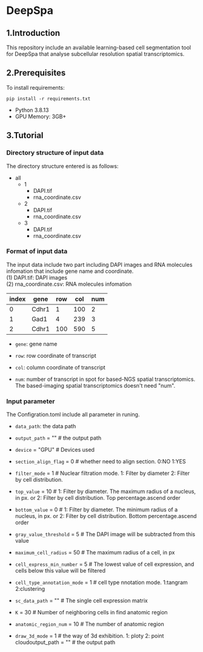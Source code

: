 # DeepSpa
## 1.Introduction
This repository include an available learning-based cell segmentation tool for DeepSpa that analyse subcellular resolution spatial transcriptomics.
## 2.Prerequisites
To install requirements:  
```
pip install -r requirements.txt
```  
- Python 3.8.13  
- GPU Memory: 3GB+  
## 3.Tutorial
### Directory structure of input data
The directory structure entered is as follows:  

- all
  - 1 
    - DAPI.tif 
    - rna_coordinate.csv
  - 2 
    - DAPI.tif 
    - rna_coordinate.csv
  - 3
    - DAPI.tif 
    - rna_coordinate.csv


### Format of input data
The input data include two part including DAPI images and RNA molecules infomation that include gene name and coordinate.  
(1) DAPI.tif: DAPI images  
(2) rna_coordinate.csv: RNA molecules infomation   
<div align="center">
  
| index | gene | row | col | num |
| ------- | ------- | ------- | ------- | ------- |
| 0 | Cdhr1 | 1 | 100 | 2 |
| 1 | Gad1 | 4 | 239 | 3 |
| 2 | Cdhr1 | 100 | 590 | 5 |

</div>

- `gene`: gene name
  
- `row`: row coordinate of transcript
  
- `col`: column coordinate of transcript
  
- `num`: number of transcript in spot for based-NGS spatial transcriptomics. The based-imaging spatial transcriptomics doesn't need "num".  

### Input parameter
The Configration.toml include all parameter in runing.
- `data_path`: the data path

- `output_path` = "" # the output path

- `device` = "GPU" # Devices used

- `section_align_flag` = 0 # whether need to align section. 0:NO 1:YES

- `filter_mode` = 1   # Nuclear filtration mode. 1: Filter by diameter 2: Filter by cell distribution.

- `top_value` = 10  # 1: Filter by diameter. The maximum radius of a nucleus, in px. or  2: Filter by cell distribution. Top percentage.ascend order

- `bottom_value` = 0  #  1: Filter by diameter. The minimum radius of a nucleus, in px. or 2: Filter by cell distribution. Bottom percentage.ascend order

- `gray_value_threshold` = 5  # The DAPI image will be subtracted from this value

- `maximum_cell_radius` = 50  # The maximum radius of a cell, in px

- `cell_express_min_number` = 5 # The lowest value of cell expression, and cells below this value will be filtered

- `cell_type_annotation_mode` = 1   # cell type nnotation mode. 1:tangram 2:clustering

- `sc_data_path` = ""   # The single cell expression matrix

- `K` = 30 # Number of neighboring cells in find anatomic region

- `anatomic_region_num` = 10 # The number of anatomic region

- `draw_3d_mode` = 1 # the way of 3d exhibition. 1: ploty 2: point cloudoutput_path = "" # the output path

